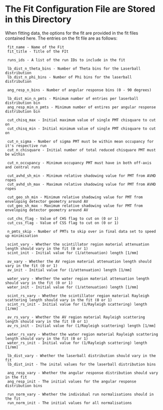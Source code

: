 The Fit Configuration File are Stored in this Directory
==========

When fitting data, the options for the fit are provided in the fit files contained here. The entries on the fit file are as follows:

     fit_name - Name of the Fit
     fit_title - Title of the FIt
     
     runs_ids - A list of the run IDs to include in the fit

     lb_dist_n_theta_bins - Number of Theta bins for the Laserball distribution
     lb_dist_n_phi_bins - Number of Phi bins for the laserball distribution

     ang_resp_n_bins - Number of angular response bins (0 - 90 degrees)

     lb_dist_min_n_pmts - Minimum number of entries per laserball distribution bin
     ang_resp_min_n_pmts - Minimum number of entires per angular response distribution bin

     cut_chisq_max - Initial maximum value of single PMT chisquare to cut on
     cut_chisq_min - Initial minimum value of single PMT chisquare to cut on

     cut_n_sigma - Number of sigma PMT must be within mean occupancy for it's respective run
     cut_n_chisquare - Initial number of total reduced chisquare PMT must be within

     cut_n_occupancy - Minimum occupancy PMT must have in both off-axis and central runs

     cut_avhd_sh_min - Minimum relative shadowing value for PMT from AVHD ropes
     cut_avhd_sh_max - Maximum relative shadowing value for PMT from AVHD ropes

     cut_geo_sh_min - Minimum relative shadowing value for PMT from enveloping detector geometry around AV
     cut_geo_sh_max - Maximum relative shadowing value for PMT from enveloping detector geometry around AV

     cut_chs_flag - Value of CHS flag to cut on (0 or 1)
     cut_css_flag - Value of CSS flag to cut on (0 or 1)

     n_pmts_skip - Number of PMTs to skip over in final data set to speed up minimisation

     scint_vary - Whether the scintillator region material attenuation length should vary in the fit (0 or 1)
     scint_init - Initial value for (1/attenuation) length [1/mm]

     av_vary - Whether the AV region material attenuation length should vary in the fit (0 or 1)
     av_init - Initial value for (1/attenuation) length [1/mm]

     water_vary - Whether the water region material attenuation length should vary in the fit (0 or 1)
     water_init - Initial value for (1/attenuation) length [1/mm]

     scint_rs_vary - Whether the scintillator region material Rayleigh scattering length should vary in the fit (0 or 1)
     scint_rs_init - Initial value for (1/Rayleigh scattering) length [1/mm]

     av_rs_vary - Whether the AV region material Rayleigh scattering length should vary in the fit (0 or 1)
     av_rs_init - Initial value for (1/Rayleigh scattering) length [1/mm]

     water_rs_vary - Whether the water region material Rayleigh scattering length should vary in the fit (0 or 1)
     water_rs_init - Initial value for (1/Rayleigh scattering) length [1/mm]

     lb_dist_vary - Whether the laserball distribution should vary in the fit
     lb_dist_init - The inital values for the laserball distribution bins

     ang_resp_vary - Whether the angular response distribution should vary in the fit
     ang_resp_init - The initial values for the angular response distribution bins

     run_norm_vary - Whether the individual run normalisations should in the fit
     run_norm_init - The initial values for all normalisations
